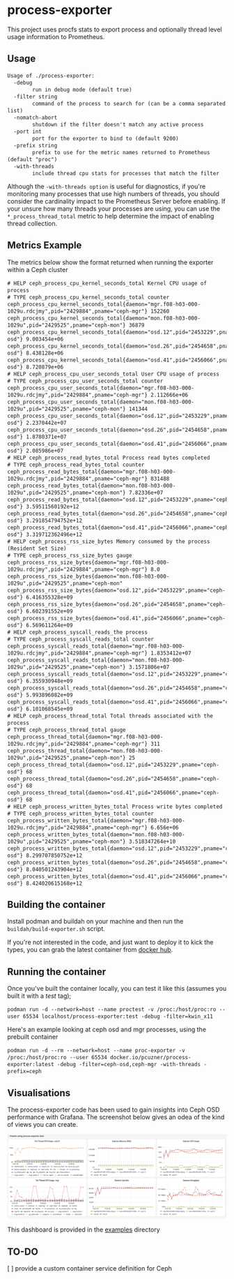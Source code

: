 # process-exporter
This project uses procfs stats to export process and optionally thread level usage information to Prometheus.

## Usage

```
Usage of ./process-exporter:
  -debug
        run in debug mode (default true)
  -filter string
        command of the process to search for (can be a comma separated list)
  -nomatch-abort
        shutdown if the filter doesn't match any active process
  -port int
        port for the exporter to bind to (default 9200)
  -prefix string
        prefix to use for the metric names returned to Prometheus (default "proc")
  -with-threads
        include thread cpu stats for processes that match the filter 
```

Although the ```-with-threads option``` is useful for diagnostics, if you're monitoring many processes that use high numbers of threads, you should consider the cardinality impact to the Prometheus Server before enabling. If your unsure how many threads your processes are using, you can use the  ```*_process_thread_total``` metric to help determine the impact of enabling thread collection.

## Metrics Example
The metrics below show the format returned when running the exporter within a Ceph cluster
```
# HELP ceph_process_cpu_kernel_seconds_total Kernel CPU usage of process          
# TYPE ceph_process_cpu_kernel_seconds_total counter                   
ceph_process_cpu_kernel_seconds_total{daemon="mgr.f08-h03-000-1029u.rdcjmy",pid="2429884",pname="ceph-mgr"} 152260
ceph_process_cpu_kernel_seconds_total{daemon="mon.f08-h03-000-1029u",pid="2429525",pname="ceph-mon"} 36879 
ceph_process_cpu_kernel_seconds_total{daemon="osd.12",pid="2453229",pname="ceph-osd"} 9.003454e+06 
ceph_process_cpu_kernel_seconds_total{daemon="osd.26",pid="2454658",pname="ceph-osd"} 8.438128e+06 
ceph_process_cpu_kernel_seconds_total{daemon="osd.41",pid="2456066",pname="ceph-osd"} 8.720879e+06 
# HELP ceph_process_cpu_user_seconds_total User CPU usage of process
# TYPE ceph_process_cpu_user_seconds_total counter
ceph_process_cpu_user_seconds_total{daemon="mgr.f08-h03-000-1029u.rdcjmy",pid="2429884",pname="ceph-mgr"} 2.112666e+06      
ceph_process_cpu_user_seconds_total{daemon="mon.f08-h03-000-1029u",pid="2429525",pname="ceph-mon"} 141344         
ceph_process_cpu_user_seconds_total{daemon="osd.12",pid="2453229",pname="ceph-osd"} 2.2370442e+07                
ceph_process_cpu_user_seconds_total{daemon="osd.26",pid="2454658",pname="ceph-osd"} 1.8780371e+07                
ceph_process_cpu_user_seconds_total{daemon="osd.41",pid="2456066",pname="ceph-osd"} 2.085986e+07                 
# HELP ceph_process_read_bytes_total Process read bytes completed
# TYPE ceph_process_read_bytes_total counter
ceph_process_read_bytes_total{daemon="mgr.f08-h03-000-1029u.rdcjmy",pid="2429884",pname="ceph-mgr"} 831488      
ceph_process_read_bytes_total{daemon="mon.f08-h03-000-1029u",pid="2429525",pname="ceph-mon"} 7.82336e+07               
ceph_process_read_bytes_total{daemon="osd.12",pid="2453229",pname="ceph-osd"} 3.59511560192e+12
ceph_process_read_bytes_total{daemon="osd.26",pid="2454658",pname="ceph-osd"} 3.291854794752e+12
ceph_process_read_bytes_total{daemon="osd.41",pid="2456066",pname="ceph-osd"} 3.319712362496e+12           
# HELP ceph_process_rss_size_bytes Memory consumed by the process (Resident Set Size)
# TYPE ceph_process_rss_size_bytes gauge
ceph_process_rss_size_bytes{daemon="mgr.f08-h03-000-1029u.rdcjmy",pid="2429884",pname="ceph-mgr"} 8.0
ceph_process_rss_size_bytes{daemon="mon.f08-h03-000-1029u",pid="2429525",pname="ceph-mon"
ceph_process_rss_size_bytes{daemon="osd.12",pid="2453229",pname="ceph-osd"} 6.416355328e+09 ceph_process_rss_size_bytes{daemon="osd.26",pid="2454658",pname="ceph-osd"} 6.602391552e+09 
ceph_process_rss_size_bytes{daemon="osd.41",pid="2456066",pname="ceph-osd"} 6.569611264e+09 
# HELP ceph_process_syscall_reads_the process
# TYPE ceph_process_syscall_reads_total counter
ceph_process_syscall_reads_total{daemon="mgr.f08-h03-000-1029u.rdcjmy",pid="2429884",pname="ceph-mgr"} 1.8353412e+07  
ceph_process_syscall_reads_total{daemon="mon.f08-h03-000-1029u",pid="2429525",pname="ceph-mon"} 3.1571806e+07  
ceph_process_syscall_reads_total{daemon="osd.12",pid="2453229",pname="ceph-osd"} 6.355930948e+09
ceph_process_syscall_reads_total{daemon="osd.26",pid="2454658",pname="ceph-osd"} 5.993896082e+09
ceph_process_syscall_reads_total{daemon="osd.41",pid="2456066",pname="ceph-osd"} 6.101068545e+09
# HELP ceph_process_thread_total Total threads associated with the process
# TYPE ceph_process_thread_total gauge
ceph_process_thread_total{daemon="mgr.f08-h03-000-1029u.rdcjmy",pid="2429884",pname="ceph-mgr"} 311
ceph_process_thread_total{daemon="mon.f08-h03-000-1029u",pid="2429525",pname="ceph-mon"} 25
ceph_process_thread_total{daemon="osd.12",pid="2453229",pname="ceph-osd"} 68
ceph_process_thread_total{daemon="osd.26",pid="2454658",pname="ceph-osd"} 68
ceph_process_thread_total{daemon="osd.41",pid="2456066",pname="ceph-osd"} 68
# HELP ceph_process_written_bytes_total Process write bytes completed
# TYPE ceph_process_written_bytes_total counter
ceph_process_written_bytes_total{daemon="mgr.f08-h03-000-1029u.rdcjmy",pid="2429884",pname="ceph-mgr"} 6.656e+06
ceph_process_written_bytes_total{daemon="mon.f08-h03-000-1029u",pid="2429525",pname="ceph-mon"} 3.518347264e+10
ceph_process_written_bytes_total{daemon="osd.12",pid="2453229",pname="ceph-osd"} 8.299707850752e+12
ceph_process_written_bytes_total{daemon="osd.26",pid="2454658",pname="ceph-osd"} 8.040501243904e+12
ceph_process_written_bytes_total{daemon="osd.41",pid="2456066",pname="ceph-osd"} 8.424020615168e+12
```

## Building the container
Install podman and buildah on your machine and then run the ```buildah/build-exporter.sh``` script.

If you're not interested in the code, and just want to deploy it to kick the types, you can grab the latest container from [docker hub](https://hub.docker.com/r/pcuzner/process-exporter).


## Running the container
Once you've built the container locally, you can test it like this (assumes you built it with a *test* tag);  
```
podman run -d --network=host --name proctest -v /proc:/host/proc:ro --user 65534 localhost/process-exporter:test -debug -filter=kwin_x11
```

Here's an example looking at ceph osd and mgr processes, using the prebuilt container
  
```
podman run -d --rm --network=host --name proc-exporter -v /proc:/host/proc:ro --user 65534 docker.io/pcuzner/process-exporter:latest -debug -filter=ceph-osd,ceph-mgr -with-threads -prefix=ceph
```

## Visualisations
The process-exporter code has been used to gain insights into Ceph OSD performance with Grafana. The screenshot below gives an odea of the kind of views you can create.  

![grafana dashboard](examples/grafana/screenshot.png)

This dashboard is provided in the [examples](examples/grafana/process-exporter%20example%20dashboard%20-%20ceph.json) directory

## TO-DO
[ ]  provide a custom container service definition for Ceph  

 